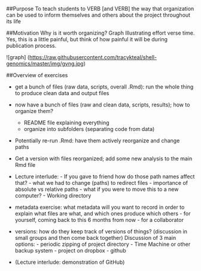 ##Purpose
To teach students to VERB [and VERB] the way that organization can be used to inform themselves and others about the project throughout its life

##Motivation
Why is it worth organizing?
Graph Illustrating effort verse time. Yes, this is a little painful, but think of how painful it will be during publication process. 

![graph]
(https://raw.githubusercontent.com/tracykteal/shell-genomics/master/img/gvng.jpg)

##Overview of exercises
- get a bunch of files (raw data, scripts, overall .Rmd): run the whole thing to produce clean data and output files
- now have a bunch of files (raw and clean data, scripts, results); how to organize them?
    - README file explaining everything
    - organize into subfolders (separating code from data)
    
- Potentially re-run .Rmd: have them actively reorganize and change paths
- Get a version with files reorganized; add some new analysis to the main Rmd file
- Lecture interlude: 
      - If you gave to friend how do those path names affect that?
      - what we had to change (paths) to redirect files
      - importance of absolute vs relative paths
      - what if you were to move this to a new computer?
      - Working directory
      
- metadata exercise: what metadata will you want to record in order to explain what files are what, and which ones produce which others
      - for yourself, coming back to this 6 months from now
      - for a collaborator
      
- versions: how do they keep track of versions of things? (discussion in small groups and then come back together)
  Discussion of 3 main options:
      - periodic zipping of project directory
      - Time Machine or other backup system
      - project on dropbox
      - github
      
- (Lecture interlude: demonstration of GitHub)      


